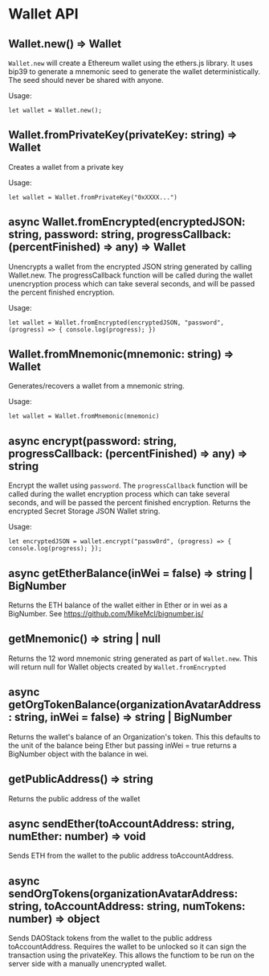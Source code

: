# Wallet API

## Wallet.new() => Wallet

`Wallet.new` will create a Ethereum wallet using the ethers.js library.
It uses bip39 to generate a mnemonic seed to generate the wallet deterministically.
The seed should never be shared with anyone.

Usage:

    let wallet = Wallet.new();

## Wallet.fromPrivateKey(privateKey: string) => Wallet

Creates a wallet from a private key

Usage:

    let wallet = Wallet.fromPrivateKey("0xXXXX...")

## async Wallet.fromEncrypted(encryptedJSON: string, password: string, progressCallback: (percentFinished) => any) => Wallet

Unencrypts a wallet from the encrypted JSON string generated by calling Wallet.new.
The progressCallback function will be called during the wallet unencryption process which can take several seconds, and will be passed
the percent finished encryption.

Usage:

    let wallet = Wallet.fromEncrypted(encryptedJSON, "password", (progress) => { console.log(progress); })


## Wallet.fromMnemonic(mnemonic: string) => Wallet

Generates/recovers a wallet from a mnemonic string.

Usage:

    let wallet = Wallet.fromMnemonic(mnemonic)

## async encrypt(password: string, progressCallback: (percentFinished) => any) => string

Encrypt the wallet using `password`. The `progressCallback` function will be called during the wallet encryption process which can take several seconds, and will be passed the percent finished encryption. Returns the encrypted Secret Storage JSON Wallet string.

Usage:

    let encryptedJSON = wallet.encrypt("passw0rd", (progress) => { console.log(progress); });

## async getEtherBalance(inWei = false) => string | BigNumber

Returns the ETH balance of the wallet either in Ether or in wei as a BigNumber. See https://github.com/MikeMcl/bignumber.js/

## getMnemonic() => string | null

Returns the 12 word mnemonic string generated as part of `Wallet.new`. This will return null for Wallet objects created by `Wallet.fromEncrypted`

## async getOrgTokenBalance(organizationAvatarAddress : string, inWei = false) => string | BigNumber

Returns the wallet's balance of an Organization's token. This this defaults to the unit of the balance being Ether but passing inWei = true returns a BigNumber object with the balance in wei.

## getPublicAddress() => string

Returns the public address of the wallet

## async sendEther(toAccountAddress: string, numEther: number) => void

Sends ETH from the wallet to the public address toAccountAddress.

## async sendOrgTokens(organizationAvatarAddress: string, toAccountAddress: string, numTokens: number) => object

Sends DAOStack tokens from the wallet to the public address toAccountAddress.
Requires the wallet to be unlocked so it can sign the transaction using the privateKey. This allows the functiom to be run on the server side with a manually unencrypted wallet.